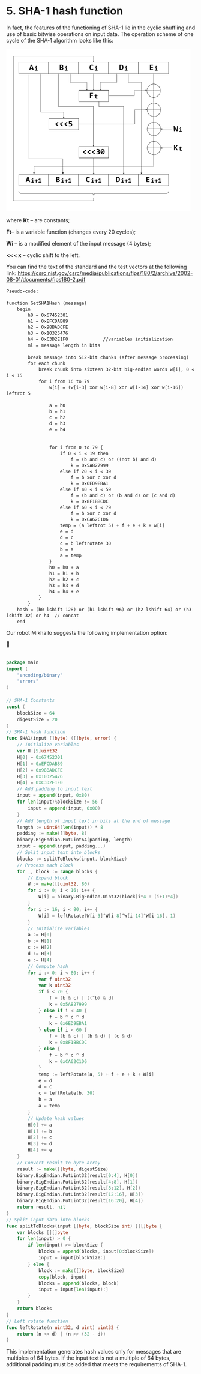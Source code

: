 # 5. SHA-1 hash function
In fact, the features of the functioning of SHA-1 lie in the cyclic shuffling and use of basic bitwise operations
on input data. The operation scheme of one cycle of the SHA-1 algorithm looks like this:

![Diagram of the execution of one cycle of the SHA-1 algorithm](/resources/img/practical-volume/5/1-sha1.png)

where **Kt** – are constants;

**Ft**– is a variable function (changes every 20 cycles);

**Wi** –  is a modified element of the input message (4 bytes);

**<<< x** – cyclic shift to the left.

You can find the text of the standard and the test vectors at the following link:
https://csrc.nist.gov/csrc/media/publications/fips/180/2/archive/2002-08-01/documents/fips180-2.pdf

```
Pseudo-code:

function GetSHA1Hash (message) 
	begin
        h0 = 0x67452301
        h1 = 0xEFCDAB89
        h2 = 0x98BADCFE
        h3 = 0x10325476
        h4 = 0xC3D2E1F0 			//variables initialization	
        ml = message length in bits

        break message into 512-bit chunks (after message processing)
        for each chunk
            break chunk into sixteen 32-bit big-endian words w[i], 0 ≤ i ≤ 15
            for i from 16 to 79
                w[i] = (w[i-3] xor w[i-8] xor w[i-14] xor w[i-16]) leftrot 5
    
                a = h0
                b = h1
                c = h2
                d = h3
                e = h4


                for i from 0 to 79 {
                    if 0 ≤ i ≤ 19 then
                        f = (b and c) or ((not b) and d)
                        k = 0x5A827999
                    else if 20 ≤ i ≤ 39
                        f = b xor c xor d
                        k = 0x6ED9EBA1
                    else if 40 ≤ i ≤ 59
                        f = (b and c) or (b and d) or (c and d) 
                        k = 0x8F1BBCDC
                    else if 60 ≤ i ≤ 79
                        f = b xor c xor d
                        k = 0xCA62C1D6
                    temp = (a leftrot 5) + f + e + k + w[i]
                    e = d
                    d = c
                    c = b leftrotate 30
                    b = a
                    a = temp
                }
                h0 = h0 + a
                h1 = h1 + b 
                h2 = h2 + c
                h3 = h3 + d
                h4 = h4 + e
            }
        }
    hash = (h0 lshift 128) or (h1 lshift 96) or (h2 lshift 64) or (h3 lshift 32) or h4 	// concat
    end
```

Our robot Mikhailo suggests the following implementation option:

🤖

```go

package main
import (
	"encoding/binary"
	"errors"
)

// SHA-1 Constants
const (
	blockSize = 64
	digestSize = 20
)
// SHA-1 hash function
func SHA1(input []byte) ([]byte, error) {
	// Initialize variables
	var H [5]uint32
	H[0] = 0x67452301
	H[1] = 0xEFCDAB89
	H[2] = 0x98BADCFE
	H[3] = 0x10325476
	H[4] = 0xC3D2E1F0
	// Add padding to input text
	input = append(input, 0x80)
	for len(input)%blockSize != 56 {
		input = append(input, 0x00)
	}
	// Add length of input text in bits at the end of message
	length := uint64(len(input)) * 8
	padding := make([]byte, 8)
	binary.BigEndian.PutUint64(padding, length)
	input = append(input, padding...)
	// Split input text into blocks
	blocks := splitToBlocks(input, blockSize)
	// Process each block
	for _, block := range blocks {
		// Expand block
		W := make([]uint32, 80)
		for i := 0; i < 16; i++ {
			W[i] = binary.BigEndian.Uint32(block[i*4 : (i+1)*4])
		}
		for i := 16; i < 80; i++ {
			W[i] = leftRotate(W[i-3]^W[i-8]^W[i-14]^W[i-16], 1)
		}
		// Initialize variables
		a := H[0]
		b := H[1]
		c := H[2]
		d := H[3]
		e := H[4]
		// Compute hash
		for i := 0; i < 80; i++ {
			var f uint32
			var k uint32
			if i < 20 {
				f = (b & c) | ((^b) & d)
				k = 0x5A827999
			} else if i < 40 {
				f = b ^ c ^ d
				k = 0x6ED9EBA1
			} else if i < 60 {
				f = (b & c) | (b & d) | (c & d)
				k = 0x8F1BBCDC
			} else {
				f = b ^ c ^ d
				k = 0xCA62C1D6
			}
			temp := leftRotate(a, 5) + f + e + k + W[i]
			e = d
			d = c
			c = leftRotate(b, 30)
			b = a
			a = temp
		}
		// Update hash values
		H[0] += a
		H[1] += b
		H[2] += c
		H[3] += d
		H[4] += e
	}
	// Convert result to byte array
	result := make([]byte, digestSize)
	binary.BigEndian.PutUint32(result[0:4], H[0])
	binary.BigEndian.PutUint32(result[4:8], H[1])
	binary.BigEndian.PutUint32(result[8:12], H[2])
	binary.BigEndian.PutUint32(result[12:16], H[3])
	binary.BigEndian.PutUint32(result[16:20], H[4])
	return result, nil
}
// Split input data into blocks
func splitToBlocks(input []byte, blockSize int) [][]byte {
	var blocks [][]byte
	for len(input) > 0 {
		if len(input) >= blockSize {
			blocks = append(blocks, input[0:blockSize])
			input = input[blockSize:]
		} else {
			block := make([]byte, blockSize)
			copy(block, input)
			blocks = append(blocks, block)
			input = input[len(input):]
		}
	}
	return blocks
}
// Left rotate function
func leftRotate(n uint32, d uint) uint32 {
	return (n << d) | (n >> (32 - d))
}

```

This implementation generates hash values only for messages that are multiples of 64 bytes. If the input text is
not a multiple of 64 bytes, additional padding must be added that meets the requirements of SHA-1.
